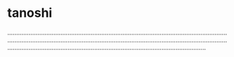 # tanoshi
........................................................................................................................................................................................................................................................................................................................................................................